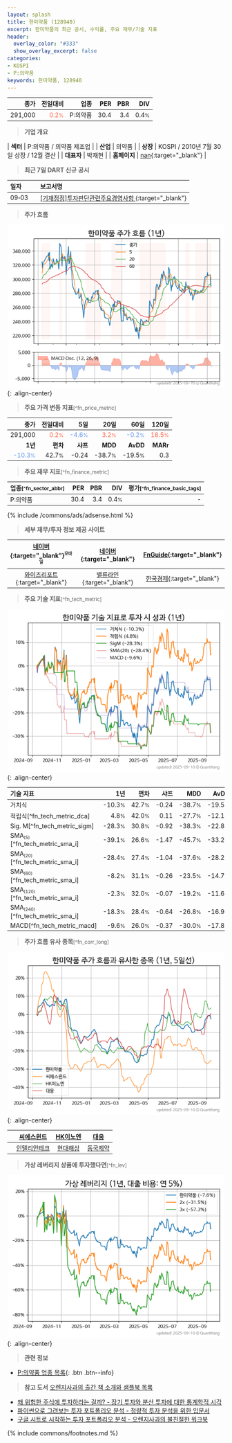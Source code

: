 ```yaml
---
layout: splash
title: 한미약품 (128940)
excerpt: 한미약품의 최근 공시, 수익률, 주요 재무/기술 지표
header:
  overlay_color: "#333"
  show_overlay_excerpt: false
categories:
- KOSPI
- P:의약품
keywords: 한미약품, 128940
---
```


| **종가** | **전일대비** | **업종** | **PER** | **PBR** | **DIV** |
| -------: | -----------: | -------: | ------: | ------: | ------: |
| 291,000 | <span style="color: tomato">0.2<small>%</small></span> | P:의약품 | 30.4 | 3.4 | 0.4<small>%</small> |

<!-- more -->


> **기업 개요**<a id="company"></a>

| <span style="white-space:nowrap;">**섹터**</span> | P:의약품 / 의약품 제조업 |
| <span style="white-space:nowrap;">**산업**</span> | 의약품 |
| <span style="white-space:nowrap;">**상장**</span> | KOSPI / 2010년 7월 30일 상장 / 12월 결산 |
| <span style="white-space:nowrap;">**대표자**</span> | 박재현 |
| <span style="white-space:nowrap;">**홈페이지**</span> | [nan](nan){:target="_blank"} |


> **최근 7일 DART 신규 공시**<a id="dart"></a>

| **일자** |      | **보고서명** |
| :------- | :--- | :----------- |
| 09&#x2011;03 | | [[기재정정]투자판단관련주요경영사항              ](https://dart.fss.or.kr/dsaf001/main.do?rcpNo=20250903800345){:target="_blank"} |


> **주가 흐름**<a id="price"></a>

![128940](/stock/images/128940.png){: .align-center}


> **주요 가격 변동 지표**<small>[^fn_price_metric]</small>

| **종가** | **전일대비** | **5일** | **20일** | **60일** | **120일** |
| -------: | -----------: | ------: | -------: | -------: | --------: |
| 291,000 | <span style="color: tomato">0.2<small>%</small></span> | <span style="color: cornflowerblue">-4.6<small>%</small></span> | <span style="color: tomato">3.2<small>%</small></span> | <span style="color: cornflowerblue">-0.2<small>%</small></span> | <span style="color: tomato">18.5<small>%</small></span> |
| **1년** | **편차** | **샤프** | **MDD** | **AvDD** | **MARr** |
| <span style="color: cornflowerblue">-10.3<small>%</small></span> | 42.7<small>%</small> | -0.24 | -38.7<small>%</small> | -19.5<small>%</small> | 0.3 |


> **주요 재무 지표**<small>[^fn_finance_metric]</small>

| **업종**<small>[^fn_sector_abbr]</small> | **PER** | **PBR** | **DIV** | **평가**<small>[^fn_finance_basic_tags]</small> |
| :--------------------------------------- | ------: | ------: | ------: | ----------------------------------------------: |
| P:의약품 | 30.4 | 3.4 | 0.4<small>%</small> | - |



{% include /commons/ads/adsense.html %}

> **세부 재무/투자 정보 제공 사이트**

| [네이버](https://m.stock.naver.com/domestic/stock/128940/finance/summary){:target="_blank"}<sup><small>모바일</small></sup> | [네이버](https://finance.naver.com/item/coinfo.naver?code=128940){:target="_blank"} | [FnGuide](https://comp.fnguide.com/SVO2/ASP/SVD_Invest.asp?gicode=A128940&MenuYn=Y){:target="_blank"} |
| :---: | :---: | :---: |
| [와이즈리포트](https://comp.wisereport.co.kr/company/c1040001.aspx?cmp_cd=128940){:target="_blank"} | [밸류라인](https://www.valueline.co.kr/finance/summary/128940){:target="_blank"} | [한국경제](https://markets.hankyung.com/stock/128940/financial-summary){:target="_blank"} |


> **주요 기술 지표**<small>[^fn_tech_metric]</small>


![128940](/stock/images/128940_tech.png){: .align-center}

| **기술 지표** | **1년** | **편차** | **샤프** | **MDD** | **AvDD** |
| :------------ | ------: | -----------: | -------: | ------: | -------: |
| 거치식 | -10.3<small>%</small> | 42.7<small>%</small> | -0.24 | -38.7<small>%</small> | -19.5<small>%</small> |
| 적립식[^fn_tech_metric_dca] | 4.8<small>%</small> | 42.0<small>%</small> | 0.11 | -27.7<small>%</small> | -12.1<small>%</small> |
| Sig. M[^fn_tech_metric_sigm] | -28.3<small>%</small> | 30.8<small>%</small> | -0.92 | -38.3<small>%</small> | -22.8<small>%</small> |
| SMA<small><sub>(5)</sub></small>[^fn_tech_metric_sma_i] | -39.1<small>%</small> | 26.6<small>%</small> | -1.47 | -45.7<small>%</small> | -33.2<small>%</small> |
| SMA<small><sub>(20)</sub></small>[^fn_tech_metric_sma_i] | -28.4<small>%</small> | 27.4<small>%</small> | -1.04 | -37.6<small>%</small> | -28.2<small>%</small> |
| SMA<small><sub>(60)</sub></small>[^fn_tech_metric_sma_i] | -8.2<small>%</small> | 31.1<small>%</small> | -0.26 | -23.5<small>%</small> | -14.7<small>%</small> |
| SMA<small><sub>(120)</sub></small>[^fn_tech_metric_sma_i] | -2.3<small>%</small> | 32.0<small>%</small> | -0.07 | -19.2<small>%</small> | -11.6<small>%</small> |
| SMA<small><sub>(240)</sub></small>[^fn_tech_metric_sma_i] | -18.3<small>%</small> | 28.4<small>%</small> | -0.64 | -26.8<small>%</small> | -16.9<small>%</small> |
| MACD[^fn_tech_metric_macd] | -9.6<small>%</small> | 26.0<small>%</small> | -0.37 | -30.0<small>%</small> | -17.8<small>%</small> |


> **주가 흐름 유사 종목**<a id="corr"></a><small>[^fn_corr_long]</small>

![128940](/stock/images/128940_corr.png){: .align-center}

|       | [씨에스윈드](/112610/) | [HK이노엔](/195940/) | [대웅](/003090/) |
| :---: | :------------------------------------: | :------------------------------------: | :------------------------------------: |
|       | [인텔리안테크](/189300/) | [현대해상](/001450/) | [동국제약](/086450/) |


> **가상 레버리지 상품에 투자했다면**<a id="2x"></a><small>[^fn_lev]</small>

![128940](/stock/images/128940_2x.png){: .align-center}


> **관련 정보**

- [P:의약품 업종 목록](/stats/sector/kospi_업종_의약품_종목/){: .btn .btn--info}

> **참고 도서** [오렌지사과의 출간 책 소개와 샘플북 목록](https://kongdori.tistory.com/691)

- [왜 위험한 주식에 투자하라는 걸까? - 장기 투자와 분산 투자에 대한 통계학적 시각](https://kongdori.tistory.com/421)
- [파이썬으로 그려보는 투자 포트폴리오 분석  - 정량적 투자 분석을 위한 입문서](https://kongdori.tistory.com/643)
- [구글 시트로 시작하는 투자 포트폴리오 분석 - 오렌지사과의 불친절한 워크북](https://kongdori.tistory.com/449)


{% include commons/footnotes.md %}